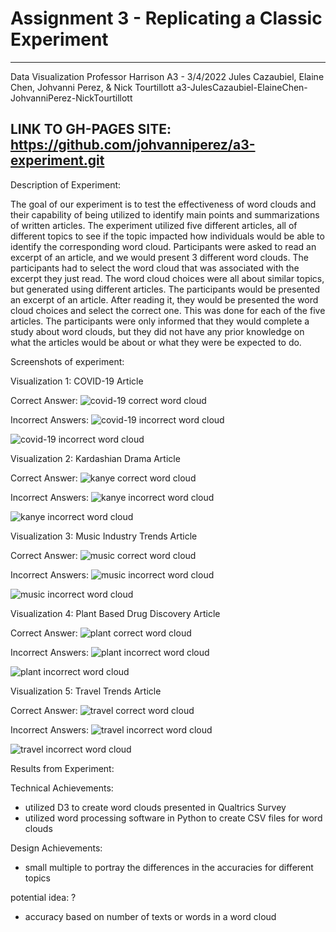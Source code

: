 Assignment 3 - Replicating a Classic Experiment  
===
---
Data Visualization 
Professor Harrison
A3 - 3/4/2022
Jules Cazaubiel, Elaine Chen, Johvanni Perez, & Nick Tourtillott
a3-JulesCazaubiel-ElaineChen-JohvanniPerez-NickTourtillott

LINK TO GH-PAGES SITE: https://github.com/johvanniperez/a3-experiment.git
---

Description of Experiment:

The goal of our experiment is to test the effectiveness of word clouds and their capability of being utilized to identify main points and summarizations of written articles. The experiment utilized five different articles, all of different topics to see if the topic impacted how individuals would be able to identify the corresponding word cloud. Participants were asked to read an excerpt of an article, and we would present 3 different word clouds. The participants had to select the word cloud that was associated with the excerpt they just read. The word cloud choices were all about similar topics, but generated using different articles. The participants would be presented an excerpt of an article. After reading it, they would be presented the word cloud choices and select the correct one. This was done for each of the five articles. The participants were only informed that they would complete a study about word clouds, but they did not have any prior knowledge on what the articles would be about or what they were be expected to do. 

Screenshots of experiment:

Visualization 1: COVID-19 Article

Correct Answer:
![covid-19 correct word cloud](img/covid_a_processed.PNG)

Incorrect Answers:
![covid-19 incorrect word cloud](img/covid_b_processed.PNG)

![covid-19 incorrect word cloud](img/covid_c_processed.PNG)

Visualization 2: Kardashian Drama Article

Correct Answer:
![kanye correct word cloud](img/kanye_c_processed.PNG)

Incorrect Answers:
![kanye incorrect word cloud](img/kanye_a_processed.PNG)

![kanye incorrect word cloud](img/kanye_b_processed.PNG)

Visualization 3: Music Industry Trends Article

Correct Answer:
![music correct word cloud](img/music_a_processed.PNG)

Incorrect Answers:
![music incorrect word cloud](img/music_b_processed.PNG)

![music incorrect word cloud](img/music_c_processed.PNG)

Visualization 4: Plant Based Drug Discovery Article

Correct Answer:
![plant correct word cloud](img/plant_c_processed.PNG)


Incorrect Answers:
![plant incorrect word cloud](img/plant_a_processed.PNG)

![plant incorrect word cloud](img/plant_b_processed.PNG)


Visualization 5: Travel Trends Article

Correct Answer:
![travel correct word cloud](img/travel_b_processed.PNG)

Incorrect Answers:
![travel incorrect word cloud](img/travel_a_processed.PNG)

![travel incorrect word cloud](img/travel_c_processed.PNG)

Results from Experiment:


Technical Achievements: 
- utilized D3 to create word clouds presented in Qualtrics Survey
- utilized word processing software in Python to create CSV files for word clouds 

Design Achievements: 
- small multiple to portray the differences in the accuracies for different topics

potential idea: ? 
- accuracy based on number of texts or words in a word cloud